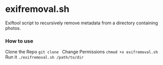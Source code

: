 # exifremoval.sh
Exiftool script to recursively remove metadata from a directory containing photos.

### How to use
Clone the Repo
`git clone `
Change Permissions
`chmod +x exifremoval.sh`
Run it
`./exifremoval.sh /path/to/dir`
